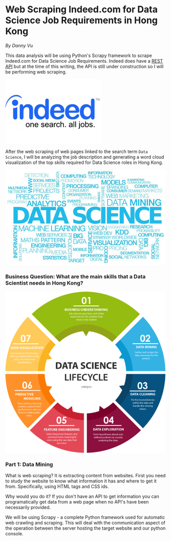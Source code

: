 # Web Scraping Indeed.com for Data Science Job Requirements in Hong Kong
*By Danny Vu*

This data analysis will be using Python's Scrapy framework to scrape Indeed.com for Data Science Job Requirements. Indeed does have a [REST API](https://github.com/indeedassessments/api-documentation) but at the time of this writing, the API is still under construction so I will be performing web scraping.

<img src="data/indeed-750.jpg" alt="Indeed.com" style="width: 300px;"/>

After the web scraping of web pages linked to the search term `Data Science`, I will be analyzing the job description and generating a word cloud visualization of the top skills required for Data Science roles in Hong Kong.

<img src="data/Generic_DataScienceWordCloud.jpeg" alt="Data Science Word Cloud" style="width: 500px;"/>

### Business Question: What are the main skills that a Data Scientist needs in Hong Kong?

<img src="data/Data Science Life Cycle.png" alt="Data Science Life Cycle" style="width: 500px;"/>

### Part 1: Data Mining

What is web scraping? It is extracting content from websites. First you need to study the website to know what information it has and where to get it from. Specifically, using HTML tags and CSS ids.

Why would you do it? If you don't have an API to get information you can programatically get data from a web page when no API's have been necessarily provided.

We will be using Scrapy - a complete Python framework used for automatic web crawling and scraping. This will deal with the communication aspect of the operation between the server hosting the target website and our python console.

